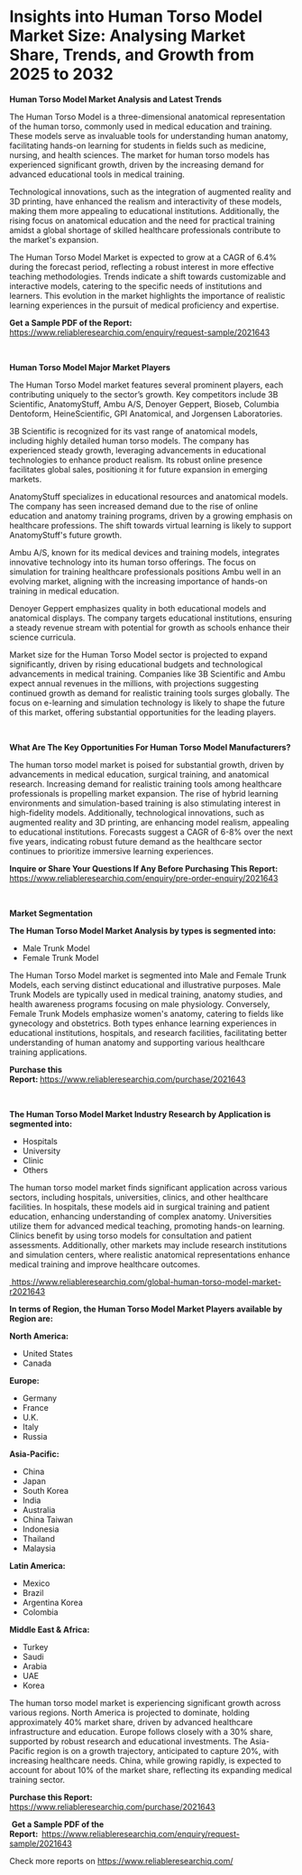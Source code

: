 <p><h1>Insights into Human Torso Model Market Size: Analysing Market Share, Trends, and Growth from 2025 to 2032</h1></p><p><strong>Human Torso Model Market Analysis and Latest Trends</strong></p>
<p><p>The Human Torso Model is a three-dimensional anatomical representation of the human torso, commonly used in medical education and training. These models serve as invaluable tools for understanding human anatomy, facilitating hands-on learning for students in fields such as medicine, nursing, and health sciences. The market for human torso models has experienced significant growth, driven by the increasing demand for advanced educational tools in medical training. </p><p>Technological innovations, such as the integration of augmented reality and 3D printing, have enhanced the realism and interactivity of these models, making them more appealing to educational institutions. Additionally, the rising focus on anatomical education and the need for practical training amidst a global shortage of skilled healthcare professionals contribute to the market's expansion.</p><p>The Human Torso Model Market is expected to grow at a CAGR of 6.4% during the forecast period, reflecting a robust interest in more effective teaching methodologies. Trends indicate a shift towards customizable and interactive models, catering to the specific needs of institutions and learners. This evolution in the market highlights the importance of realistic learning experiences in the pursuit of medical proficiency and expertise.</p></p>
<p><strong>Get a Sample PDF of the Report:&nbsp;</strong> <a href="https://www.reliableresearchiq.com/enquiry/request-sample/2021643?utm_campaign=3053&utm_medium=2&utm_source=Github&utm_content=ia&utm_term=29032025&utm_id=human-torso-model">https://www.reliableresearchiq.com/enquiry/request-sample/2021643</a></p>
<p>&nbsp;</p>
<p><strong>Human Torso Model Major Market Players</strong></p>
<p><p>The Human Torso Model market features several prominent players, each contributing uniquely to the sector’s growth. Key competitors include 3B Scientific, AnatomyStuff, Ambu A/S, Denoyer Geppert, Bioseb, Columbia Dentoform, HeineScientific, GPI Anatomical, and Jorgensen Laboratories.</p><p>3B Scientific is recognized for its vast range of anatomical models, including highly detailed human torso models. The company has experienced steady growth, leveraging advancements in educational technologies to enhance product realism. Its robust online presence facilitates global sales, positioning it for future expansion in emerging markets.</p><p>AnatomyStuff specializes in educational resources and anatomical models. The company has seen increased demand due to the rise of online education and anatomy training programs, driven by a growing emphasis on healthcare professions. The shift towards virtual learning is likely to support AnatomyStuff's future growth.</p><p>Ambu A/S, known for its medical devices and training models, integrates innovative technology into its human torso offerings. The focus on simulation for training healthcare professionals positions Ambu well in an evolving market, aligning with the increasing importance of hands-on training in medical education.</p><p>Denoyer Geppert emphasizes quality in both educational models and anatomical displays. The company targets educational institutions, ensuring a steady revenue stream with potential for growth as schools enhance their science curricula.</p><p>Market size for the Human Torso Model sector is projected to expand significantly, driven by rising educational budgets and technological advancements in medical training. Companies like 3B Scientific and Ambu expect annual revenues in the millions, with projections suggesting continued growth as demand for realistic training tools surges globally. The focus on e-learning and simulation technology is likely to shape the future of this market, offering substantial opportunities for the leading players.</p></p>
<p>&nbsp;</p>
<p><strong>What Are The Key Opportunities For Human Torso Model Manufacturers?</strong></p>
<p><p>The human torso model market is poised for substantial growth, driven by advancements in medical education, surgical training, and anatomical research. Increasing demand for realistic training tools among healthcare professionals is propelling market expansion. The rise of hybrid learning environments and simulation-based training is also stimulating interest in high-fidelity models. Additionally, technological innovations, such as augmented reality and 3D printing, are enhancing model realism, appealing to educational institutions. Forecasts suggest a CAGR of 6-8% over the next five years, indicating robust future demand as the healthcare sector continues to prioritize immersive learning experiences.</p></p>
<p><strong>Inquire or Share Your Questions If Any Before Purchasing This Report:</strong> <a href="https://www.reliableresearchiq.com/enquiry/pre-order-enquiry/2021643?utm_campaign=3053&utm_medium=2&utm_source=Github&utm_content=ia&utm_term=29032025&utm_id=human-torso-model">https://www.reliableresearchiq.com/enquiry/pre-order-enquiry/2021643</a></p>
<p>&nbsp;</p>
<p><strong>Market Segmentation</strong></p>
<p><strong>The Human Torso Model Market Analysis by types is segmented into:</strong></p>
<p><ul><li>Male Trunk Model</li><li>Female Trunk Model</li></ul></p>
<p><p>The Human Torso Model market is segmented into Male and Female Trunk Models, each serving distinct educational and illustrative purposes. Male Trunk Models are typically used in medical training, anatomy studies, and health awareness programs focusing on male physiology. Conversely, Female Trunk Models emphasize women's anatomy, catering to fields like gynecology and obstetrics. Both types enhance learning experiences in educational institutions, hospitals, and research facilities, facilitating better understanding of human anatomy and supporting various healthcare training applications.</p></p>
<p><strong>Purchase this Report:&nbsp;</strong><a href="https://www.reliableresearchiq.com/purchase/2021643?utm_campaign=3053&utm_medium=2&utm_source=Github&utm_content=ia&utm_term=29032025&utm_id=human-torso-model">https://www.reliableresearchiq.com/purchase/2021643</a></p>
<p>&nbsp;</p>
<p><strong>The Human Torso Model Market Industry Research by Application is segmented into:</strong></p>
<p><ul><li>Hospitals</li><li>University</li><li>Clinic</li><li>Others</li></ul></p>
<p><p>The human torso model market finds significant application across various sectors, including hospitals, universities, clinics, and other healthcare facilities. In hospitals, these models aid in surgical training and patient education, enhancing understanding of complex anatomy. Universities utilize them for advanced medical teaching, promoting hands-on learning. Clinics benefit by using torso models for consultation and patient assessments. Additionally, other markets may include research institutions and simulation centers, where realistic anatomical representations enhance medical training and improve healthcare outcomes.</p></p>
<p><a href="https://www.reliableresearchiq.com/global-human-torso-model-market-r2021643?utm_campaign=3053&utm_medium=2&utm_source=Github&utm_content=ia&utm_term=29032025&utm_id=human-torso-model">&nbsp;https://www.reliableresearchiq.com/global-human-torso-model-market-r2021643</a></p>
<p><strong>In terms of Region, the Human Torso Model Market Players available by Region are:</strong></p>
<p>
    <p> <strong> North America: </strong>
        <ul>
            <li>United States</li>
            <li>Canada</li>
        </ul>
        </p> 
    <p> <strong> Europe: </strong>
        <ul>
            <li>Germany</li>
            <li>France</li>
            <li>U.K.</li>
            <li>Italy</li>
            <li>Russia</li>
        </ul>
        </p> 
    <p> <strong> Asia-Pacific: </strong>
        <ul>
            <li>China</li>
            <li>Japan</li>
            <li>South Korea</li>
            <li>India</li>
            <li>Australia</li>
            <li>China Taiwan</li>
            <li>Indonesia</li>
            <li>Thailand</li>
            <li>Malaysia</li>
        </ul>
        </p> 
    <p> <strong> Latin America: </strong>
        <ul>
            <li>Mexico</li>
            <li>Brazil</li>
            <li>Argentina Korea</li>
            <li>Colombia</li>
        </ul>
        </p> 
    <p> <strong> Middle East & Africa: </strong>
        <ul>
            <li>Turkey</li>
            <li>Saudi</li>
            <li>Arabia</li>
            <li>UAE</li>
            <li>Korea</li>
        </ul>
    </p>
    </p>
<p><p>The human torso model market is experiencing significant growth across various regions. North America is projected to dominate, holding approximately 40% market share, driven by advanced healthcare infrastructure and education. Europe follows closely with a 30% share, supported by robust research and educational investments. The Asia-Pacific region is on a growth trajectory, anticipated to capture 20%, with increasing healthcare needs. China, while growing rapidly, is expected to account for about 10% of the market share, reflecting its expanding medical training sector.</p></p>
<p><strong>Purchase this Report: </strong><a href="https://www.reliableresearchiq.com/purchase/2021643?utm_campaign=3053&utm_medium=2&utm_source=Github&utm_content=ia&utm_term=29032025&utm_id=human-torso-model">https://www.reliableresearchiq.com/purchase/2021643</a></p>
<p>&nbsp;<strong>Get a Sample PDF of the Report:&nbsp;&nbsp;</strong><a href="https://www.reliableresearchiq.com/enquiry/request-sample/2021643?utm_campaign=3053&utm_medium=2&utm_source=Github&utm_content=ia&utm_term=29032025&utm_id=human-torso-model">https://www.reliableresearchiq.com/enquiry/request-sample/2021643</a></p>
<p><strong></strong></p>
<p>Check more reports on <a href="https://www.reliableresearchiq.com/?utm_campaign=3053&utm_medium=2&utm_source=Github&utm_content=ia&utm_term=29032025&utm_id=human-torso-model">https://www.reliableresearchiq.com/</a></p>